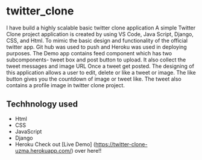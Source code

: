 # twitter_clone
I have build a highly scalable basic twitter clone application
A simple Twitter Clone project application is created by using VS Code, Java Script, Django, CSS, and Html.
To mimic the basic design and functionality of the official twitter app.
Git hub was used to push and Heroku was used in deploying purposes. 
The Demo app contains feed component which has two subcomponents- tweet box and post button to upload.
It also collect the tweet messages and image URL
Once a tweet get posted. The designing of this application allows a user to edit, delete or like a tweet or image.
The like button gives you the countdown of image or tweet like.
The tweet also contains a profile image in twitter clone project.
## Techhnology used
* Html 
* CSS
* JavaScript
* Django
* Heroku
Check out [Live Demo] (https://twitter-clone-uzma.herokuapp.com/) over here!!
